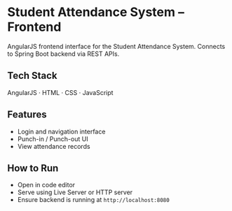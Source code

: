 # Student Attendance System – Frontend

AngularJS frontend interface for the Student Attendance System. Connects to Spring Boot backend via REST APIs.

## Tech Stack
AngularJS · HTML · CSS · JavaScript

## Features
- Login and navigation interface
- Punch-in / Punch-out UI
- View attendance records

## How to Run
- Open in code editor
- Serve using Live Server or HTTP server
- Ensure backend is running at `http://localhost:8080`
